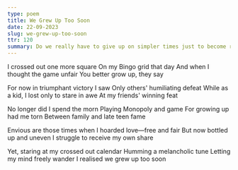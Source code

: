 ```yaml
---
type: poem
title: We Grew Up Too Soon
date: 22-09-2023
slug: we-grew-up-too-soon
ttr: 120
summary: Do we really have to give up on simpler times just to become responsible adults?
---
```


I crossed out one more square
On my Bingo grid that day
And when I thought the game unfair
You better grow up, they say

For now in triumphant victory I saw
Only others' humiliating defeat
While as a kid, I lost only to stare in awe
At my friends' winning feat

No longer did I spend the morn
Playing Monopoly and game
For growing up had me torn
Between family and late teen fame

Envious are those times when
I hoarded love—free and fair
But now bottled up and uneven
I struggle to receive my own share

Yet, staring at my crossed out calendar
Humming a melancholic tune
Letting my mind freely wander
I realised we grew up too soon
